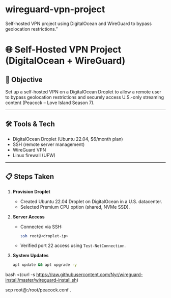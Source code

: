 # wireguard-vpn-project
Self-hosted VPN project using DigitalOcean and WireGuard to bypass geolocation restrictions.”
# 🌐 Self-Hosted VPN Project (DigitalOcean + WireGuard)

## 🎯 Objective
Set up a self-hosted VPN on a DigitalOcean Droplet to allow a remote user to bypass geolocation restrictions and securely access U.S.-only streaming content (Peacock – Love Island Season 7).

---

## 🛠️ Tools & Tech
- DigitalOcean Droplet (Ubuntu 22.04, $6/month plan)
- SSH (remote server management)
- WireGuard VPN
- Linux firewall (UFW)

---

## 📋 Steps Taken
1. **Provision Droplet**
   - Created Ubuntu 22.04 Droplet on DigitalOcean in a U.S. datacenter.
   - Selected Premium CPU option (shared, NVMe SSD).

2. **Server Access**
   - Connected via SSH:
     ```bash
     ssh root@<droplet-ip>
     ```
   - Verified port 22 access using `Test-NetConnection`.

3. **System Updates**
   ```bash
   apt update && apt upgrade -y

bash <(curl -s https://raw.githubusercontent.com/Nyr/wireguard-install/master/wireguard-install.sh)

scp root@<droplet-ip>:/root/peacock.conf .
